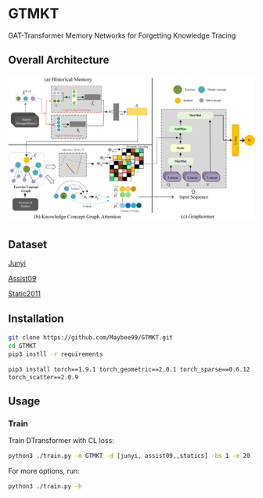 # GTMKT
GAT-Transformer Memory Networks for Forgetting Knowledge Tracing

## Overall Architecture
![图片](./GTMKT/GTMKT.png)

## Dataset
[Junyi](https://pslcdatashop.web.cmu.edu/DatasetInfo?datasetId=1198)

[Assist09](https://sites.google.com/site/assistmentsdata/home/2009-2010-assistment-data)

[Static2011](https://pslcdatashop.web.cmu.edu/DatasetInfo?datasetId=507)

## Installation

```bash
git clone https://github.com/Maybee99/GTMKT.git
cd GTMKT
pip3 instll -r requirements
```

```
pip3 install torch==1.9.1 torch_geometric==2.0.1 torch_sparse==0.6.12 torch_scatter==2.0.9
```
## Usage

### Train

Train DTransformer with CL loss:

```bash
python3 ./train.py -m GTMKT -d [junyi, assist09,,statics] -bs 1 -e 20 -lr 0.003
```

For more options, run:

```bash
python3 ./train.py -h
```